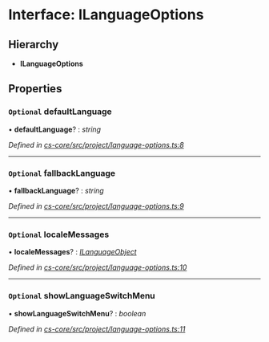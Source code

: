 # Interface: ILanguageOptions

## Hierarchy

* **ILanguageOptions**

## Properties

### `Optional` defaultLanguage

• **defaultLanguage**? : *string*

*Defined in [cs-core/src/project/language-options.ts:8](https://github.com/RichardHovenkamp/csnext/blob/872f0bfe/packages/cs-core/src/project/language-options.ts#L8)*

___

### `Optional` fallbackLanguage

• **fallbackLanguage**? : *string*

*Defined in [cs-core/src/project/language-options.ts:9](https://github.com/RichardHovenkamp/csnext/blob/872f0bfe/packages/cs-core/src/project/language-options.ts#L9)*

___

### `Optional` localeMessages

• **localeMessages**? : *[ILanguageObject](_cs_core_src_project_language_options_.ilanguageobject.md)*

*Defined in [cs-core/src/project/language-options.ts:10](https://github.com/RichardHovenkamp/csnext/blob/872f0bfe/packages/cs-core/src/project/language-options.ts#L10)*

___

### `Optional` showLanguageSwitchMenu

• **showLanguageSwitchMenu**? : *boolean*

*Defined in [cs-core/src/project/language-options.ts:11](https://github.com/RichardHovenkamp/csnext/blob/872f0bfe/packages/cs-core/src/project/language-options.ts#L11)*
